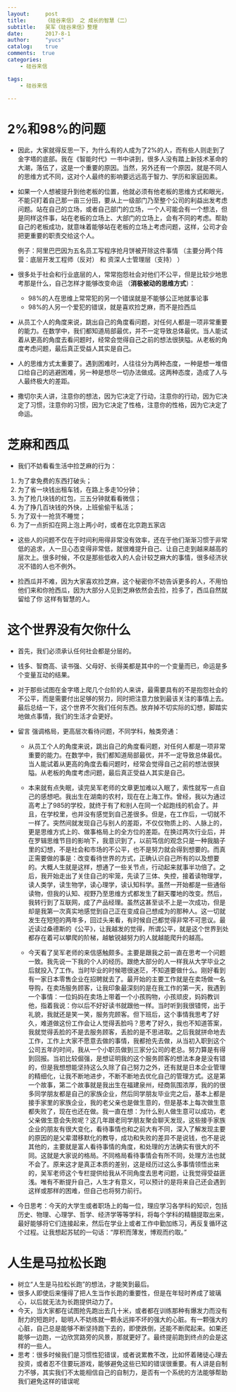 ```yaml
---
layout:     post
title:      《硅谷来信》 之 成长的智慧（二）
subtitle:   吴军《硅谷来信》整理
date:       2017-8-1
author:     "yucs"
catalog:    true
comments:  true
categories: 
 	- 硅谷来信 

tags:
    - 硅谷来信 
    
---
```


# 2%和98%的问题



- 因此，大家就得反思一下，为什么有的人成为了2%的人，而有些人则走到了金字塔的底部。我在《智能时代》一书中讲到，很多人没有踏上新技术革命的大潮，落伍了，这是一个重要的原因。当然，另外还有一个原因，就是不同人的思维方式不同，这对个人最终的影响要远远高于智力、学历和家庭因素。
 
-  如果一个人想被提升到他老板的位置，他就必须有他老板的思维方式和眼光，不能只盯着自己那一亩三分田，要从上一级部门乃至整个公司的利益出发考虑问题。站在自己的立场，或者自己部门的立场，一个人可能会有一个想法，但是同样这件事，站在老板的立场上、大部门的立场上，会有不同的考虑。帮助自己的老板成功，就意味着能够站在老板的立场上考虑问题，这样，公司才会把更重要的职责交给这个人。 

    例子：阿里巴巴因为五名员工写程序抢月饼被开除这件事情 （主要分两个阵营：底层开发工程师（反对） 和 资深人士管理层（支持） ）
    
- 很多处于社会和行业底层的人，常常抱怨社会对他们不公平，但是比较少地思考那是什么，自己怎样才能够改变命运 （**消极被动的思维方式**）：
   - 98%的人在思维上常常犯的另一个错误就是不能够公正地就事论事
   - 98%的人另一个爱犯的错误，就是喜欢捡芝麻，而不是捡西瓜

 -  从员工个人的角度来说，跳出自己的角度看问题，对任何人都是一项非常重要的能力。在数学中，我们都知道局部最优，并不一定导致总体最优。当人能试着从更高的角度去看问题时，经常会觉得自己之前的想法很狭隘。从老板的角度考虑问题，最后真正受益人其实是自己。
 
- 人的思维方式太重要了。遇到困难时，人往往分为两种态度，一种是想一堆借口给自己的逃避困难，另一种是想尽一切办法做成。这两种态度，造成了人与人最终极大的差距。

-  撒切尔夫人讲，注意你的想法，因为它决定了行动，注意你的行动，因为它决定了习惯，注意你的习惯，因为它决定了性格，注意你的性格，因为它决定了命运。

#  芝麻和西瓜
- 我们不妨看看生活中捡芝麻的行为：
1. 为了拿免费的东西打破头；
2. 为了省一块钱出租车钱，在路上多走10分钟；
3. 为了抢几块钱的红包，三五分钟就看看微信；
4. 为了挣几百块钱的外快，上班偷偷干私活；
5. 为了双十一抢货不睡觉；
6. 为了一点折扣在网上泡上两小时，或者在北京跑五家店
 
- 这些人的问题不仅在于时间利用得非常没有效率，还在于他们渐渐习惯于非常低的追求，人一旦心态变得非常低，就很难提升自己、让自己走到越来越高的层次上。很多时候，不仅是那些低收入的人会计较芝麻大的事情，很多经济状况不错的人也不例外。
 
- 捡西瓜并不难，因为大家喜欢捡芝麻，这个秘密你不妨告诉更多的人，不用怕他们来和你抢西瓜，因为大部分人见到芝麻依然会去捡，捡多了，西瓜自然就留给了你  这样有智慧的人。


# 这个世界没有欠你什么
- 首先，我们必须承认任何社会都是分层的。

- 钱多、智商高、读书强、父母好、长得美都是其中的一个变量而已，命运是多个变量互动的结果。
- 对于那些试图在金字塔上爬几个台阶的人来讲，最需要具有的不是抱怨社会的不公平，而是需要付出足够的努力，同时把注意力放到最该关注的事情上去。最后总结一下，这个世界不欠我们任何东西。放弃掉不切实际的幻想，脚踏实地做点事情，我们的生活才会更好。

-  留言  强调格局，更高层次看待问题，不同学科，触类旁通：
   -  从员工个人的角度来说，跳出自己的角度看问题，对任何人都是一项非常重要的能力。在数学中，我们都知道局部最优，并不一定导致总体最优。当人能试着从更高的角度去看问题时，经常会觉得自己之前的想法很狭隘。从老板的角度考虑问题，最后真正受益人其实是自己。
   
   -   本来就有点失眠，读完吴军老师的文章更加难以入眠了，索性就写一点自己的感想吧。我出生在湖南的农村，现在在上海工作。曾经，我以为通过高考上了985的学校，就终于有了和别人在同一个起跑线的机会了。并且，在学校里，也并没有感觉到自己差很多。但是，在工作后，一切就不一样了。突然间就发现自己与别人的差距，不仅仅物质上的、人脉上的，更是思维方式上的、做事格局上的全方位的差距。在换过两次行业后，并在罗辑思维节目的影响下，我意识到了，以前笃信的观念只是一种我脑子里的幻想，不是社会和市场的不公平，也不是努力就会得到想要的。而真正需要做的事是：改变看待世界的方式，正确认识自己所有的以及想要的。大概人生就是这样，想通了一些关节点，行动起来就事半功倍了。之后，我开始走出了关住自己的牢笼，先读了三体、失控，接着读物理学，读人类学，读生物学，读心理学，读认知科学。虽然一开始都是一些通俗读物，但我的认知、视野乃至思维方式都发生了翻天覆地的改变。然后，我转行到了互联网，成了产品经理。虽然这甚至谈不上是一次成功，但是却是我第一次真实地感觉到自己正在变成自己想成为的那种人。这一切就发生在短短的两年多，回过头来看，有时候自己都觉得非常不可思议。最近读过桑德斯的《公平》，让我越发的觉得，所谓公平，就是这个世界到处都存在着可以攀爬的阶梯，越敏锐越努力的人就越能爬升的越高。
   
   - 今天看了吴军老师的来信感触颇多。主要是跟我之前一直在思考一个问题一致。我先说一下我的个人的经历。跟绝大部分的人一样我从大学毕业之后就投入了工作。当时毕业的时候嗯很迷茫，不知道要做什么。刚好看到有一家日本零售企业在招聘就去了。最开始的主要工作就是在卖场做一名导购，在卖场服务顾客，让我印象最深刻的是在我工作的第一天，我遇到一个事情：一位妈妈在卖场上带着一个小孩购物，小孩顽皮，妈妈教训他，指着我说：你以后不好好读书就跟他一样。当时听到我很错愕，出于礼貌，我就还是笑一笑，服务完顾客。但下班后，这个事情我思考了好久，难道做这份工作会让人觉得丢脸吗？思考了好久，我也不知道答案，我就觉得丢脸的不是去服务顾客，丢脸的是不思进取。之后我就拼命地去工作，工作上大家不愿意去做的事情，我都抢先去做，从当初入职到这个公司五年的时间，我从一个小职员做到三家分公司的老总。努力算是有得到回报。当初比较倔强，是想证明我的这个服务顾客的想法本身是没有错的，但是我想想能坚持这么久除了自己努力之外，还有就是日本企业管理的精细化，让我不断地进步，不断不断地去优化自己的管理方式。这是第一个故事，第二个故事就是我出生在福建泉州，经商氛围浓厚，我的的很多同学朋友都是自己的家族企业，然后同学朋友毕业完之后，基本上都是接手家里的家族企业，我的老父亲也是做生意的，但是基本上每次做生意都失败了，现在也还在做。我一直在想：为什么别人做生意可以成功，老父亲做生意会失败呢？这几年跟老同学朋友聚会聊天发现，这些接手家族企业的朋友有很大变化，看待事情也和之前大有不同，深入了解发现主要的原因的是父辈潜移默化的教导，成功和失败的差异不是说钱，也不是说其他的，主要就是富人看待事情的角度，和处理的方法确实有很大的不同。这就是大家说的格局。不同格局看待事情会有所不同，处理方法也就不会了。原来这才是真正本质的差别，这是经历过这么多事情领悟出来的，吴军老师这个专栏提供给我从不同角度去思考问题，让我觉得受益匪浅。唯有不断提升自己，人生才有意义，可以预计的是将来自己还会遇到这样或那样的困难，但自己也将努力前行。


- 今日思考：今天的大学生或者职场上的每一位，理应学习各学科的知识，包括历史、物理、心理学、哲学、经济学等等学科，将每个学科的精髓提取出来，最好能够将它们连接起来，然后在学业上或者工作中勤加练习，再反复循环这个过程。让我想起苏轼的一句话：“厚积而薄发，博观而约取。”

# 人生是马拉松长跑
- 树立“人生是马拉松长跑”的想法，才能笑到最后。
- 很多人即使后来懂得了把人生当作长跑的重要性，但是在年轻时养成了玻璃心，以后就无法为长跑提供动力了。
- 今天，当大家都在试图抢先跑出去几十米，或者都在训练那种有爆发力而没有耐力的短跑时，聪明人不妨练就一颗永远摔不坏的强大的心脏。有一颗强大的心脏，自己总是能够不断坚持跑下去的，即使跌倒，还能不断爬起来。如果还能够一边跑，一边欣赏路旁的风景，那就更好了。最终提前跑到终点的会是这样的一些人。
- 思考：很多时候我们是习惯性犯错误，或者说累教不改，比如怀着赌徒心理去投资，或者忍不住要玩游戏，能够避免这些已知的错误很重要。有人讲是自制力不够，其实我们不太能相信自己的自制力，是否有一个系统的方法能够帮助我们避免这样的错误呢
